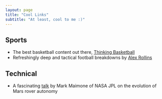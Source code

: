 ```yaml
---
layout: page
title: "Cool Links"
subtitle: "At least, cool to me :)"
---
```


## Sports
- The best basketball content out there, [Thinking Basketball](https://www.youtube.com/c/ThinkingBasketball)
- Refreshingly deep and tactical football breakdowns by [Alex Rollins](https://www.youtube.com/c/AlexRollinsNFL)

## Technical
- A fascinating [talk](https://nescacademy.nasa.gov/video/62a838b3d8a54a9095dffbba69da76701d) by Mark Maimone of NASA JPL on the evolution of Mars rover autonomy